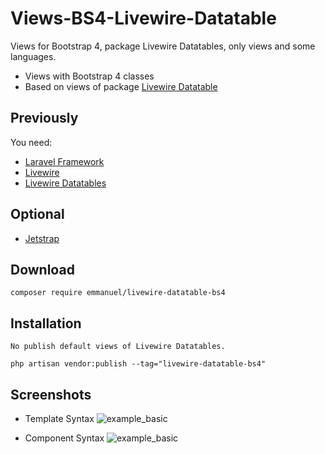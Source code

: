# Views-BS4-Livewire-Datatable
Views for Bootstrap 4, package Livewire Datatables, only views and some languages.

- Views with Bootstrap 4 classes
- Based on views of package [Livewire Datatable](https://github.com/MedicOneSystems/livewire-datatables)

## Previously
You need:
- [Laravel Framework](https://github.com/laravel/laravel)
- [Livewire](https://github.com/livewire/livewire)
- [Livewire Datatables](https://github.com/MedicOneSystems/livewire-datatables)

## Optional
- [Jetstrap](https://github.com/nascent-africa/jetstrap)

## Download
    composer require emmanuel/livewire-datatable-bs4

## Installation
    No publish default views of Livewire Datatables.
    
    php artisan vendor:publish --tag="livewire-datatable-bs4"

## Screenshots
- Template Syntax
![example_basic](https://i.ibb.co/NKgJJBN/Basic-Usage.png)

- Component Syntax
![example_basic](https://i.ibb.co/MSxcj8k/Component-Syntax.png)
